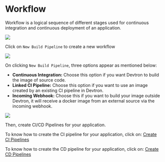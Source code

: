 # Workflow

Workflow is a logical sequence of different stages used for continuous integration and continuous deployment of an application.

![](../../../.gitbook/assets/arora1%20%282%29.gif)

Click on `New Build Pipeline` to create a new workflow

![](https://devtron-public-asset.s3.us-east-2.amazonaws.com/images/creating-application/workflow/new-build-pipeline-1.jpg)

On clicking `New Build Pipeline`, three options appear as mentioned below:

* **Continuous Integration:** Choose this option if you want Devtron to build the image of source code.
* **Linked CI Pipeline:** Choose this option if you want to use an image created by an existing CI pipeline in Devtron.
* **Incoming Webhook:** Choose this if you want to build your image outside Devtron, it will receive a docker image from an external source via the incoming webhook.

![](https://devtron-public-asset.s3.us-east-2.amazonaws.com/images/creating-application/workflow/workflow-ci.jpg)

Then, create CI/CD Pipelines for your application.

To know how to create the CI pipeline for your application, click on: [Create CI Pipelines](ci-pipeline.md)

To know how to create the CD pipeline for your application, click on: [Create CD Pipelines](cd-pipeline.md)



